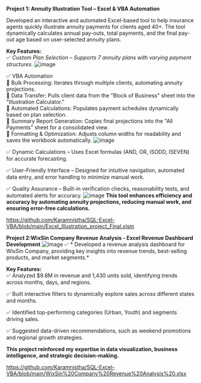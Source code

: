 

****Project 1: Annuity Illustration Tool – Excel & VBA Automation****

Developed an interactive and automated Excel-based tool to help insurance agents quickly illustrate annuity payments for clients aged 40+. The tool dynamically calculates annual pay-outs, total payments, and the final pay-out age based on user-selected annuity plans.

**Key Features:**\
 ✅ *Custom Plan Selection – Supports 7 annuity plans with varying payment structures.* 
![image](https://github.com/user-attachments/assets/d0b39d73-0b3d-4a54-b985-1253735ef10c)

 ✅ VBA Automation\
    🔹 Bulk Processing: Iterates through multiple clients, automating annuity projections.\
    🔹 Data Transfer: Pulls client data from the "Block of Business" sheet into the "Illustration Calculator."\
    🔹 Automated Calculations: Populates payment schedules dynamically based on plan selection.\
    🔹 Summary Report Generation: Copies final projections into the "All Payments" sheet for a consolidated view.\
    🔹 Formatting & Optimization: Adjusts column widths for readability and saves the workbook automatically.
![image](https://github.com/user-attachments/assets/5bc50b94-0763-490b-8f2b-9a2072d196f9)

 ✅ Dynamic Calculations – Uses Excel formulas (AND, OR, ISODD, ISEVEN) for accurate forecasting.
 
 ✅ User-Friendly Interface – Designed for intuitive navigation, automated data entry, and error handling to minimize manual work.

 ✅ Quality Assurance – Built-in verification checks, reasonability tests, and automated alerts for accuracy.
![image](https://github.com/user-attachments/assets/ba5e6b38-1a27-46f5-a157-65ec6a9c2e12)
**This tool enhances efficiency and accuracy by automating annuity projections, reducing manual work, and ensuring error-free calculations.**



https://github.com/Karamnistha/SQL-Excel-VBA/blob/main/Excel_Illustration_project_Final.xlsm




****Project 2:WixSin Company Revenue Analysis - Excel Revenue Dashboard Development****
![image](https://github.com/user-attachments/assets/e1201064-e09b-484d-adb3-1f60bb11c884)
✅ * Developed a revenue analysis dashboard for WixSin Company, providing key insights into revenue trends, best-selling products, and market segments.* 

 **Key Features:**\
✅ Analyzed $9.8M in revenue and 1,430 units sold, identifying trends across months, days, and regions.

✅ Built interactive filters to dynamically explore sales across different states and months.

✅ Identified top-performing categories (Urban, Youth) and segments driving sales.

✅ Suggested data-driven recommendations, such as weekend promotions and regional growth strategies.

**This project reinforced my expertise in data visualization, business intelligence, and strategic decision-making.**


https://github.com/Karamnistha/SQL-Excel-VBA/blob/main/WixSin%20Company%20Revenue%20Analysis%20.xlsx

 
 

